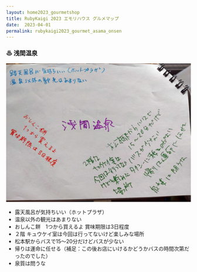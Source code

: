 ```yaml
---
layout: home2023_gourmetshop
title: RubyKaigi 2023 エモリハウス グルメマップ
date:  2023-04-01
permalink: rubykaigi2023_gourmet_asama_onsen
---
```

<div class="container">
  <h3 id="asama_onsen">♨  浅間温泉</h3>
  <div class="row">
    <div class="col-md-6">
      <img src="/assets/images/rubykaigi2023_gourmetmap/asama_onsen.jpg" class="hand-write"> </div>
    <div class="col-md-6">
      <ul>
		<li>露天風呂が気持ちいい（ホットプラザ）</li>
		<li>温泉以外の観光はあまりない</li>
		<li>おしんこ餅　1つから買えるよ 賞味期限は3日程度</li>
		<li>２階 キュウケイ室は今回は行ってないけど楽しみな場所</li>
		<li>松本駅からバスで15〜20分だけどバスが少ない</li>
		<li>帰りは運命に任せる（補足：この後お店にいけるかどうかバスの時間次第だったのでした）</li>
		<li>泉質は問うな</li>
      </ul>
    </div>
  </div>
</div>

